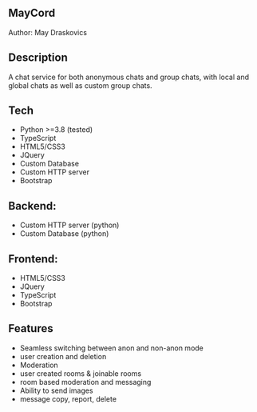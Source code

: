 ## MayCord

Author: May Draskovics

## Description
A chat service for both anonymous chats and group chats,
with local and global chats as well as custom group chats.

## Tech
 
 - Python >=3.8 (tested) 
 - TypeScript
 - HTML5/CSS3
 - JQuery
 - Custom Database 
 - Custom HTTP server
 - Bootstrap

## Backend:
 
  - Custom HTTP server (python)
  - Custom Database (python)

## Frontend:

  - HTML5/CSS3
  - JQuery
  - TypeScript 
  - Bootstrap

## Features

  - Seamless switching between anon and non-anon mode
  - user creation and deletion
  - Moderation
  - user created rooms & joinable rooms
  - room based moderation and messaging
  - Ability to send images
  - message copy, report, delete